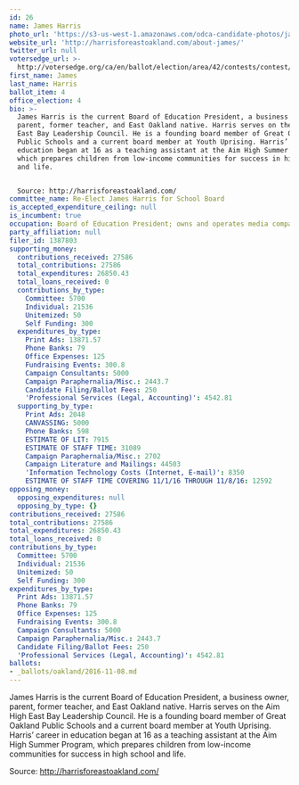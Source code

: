 ```yaml
---
id: 26
name: James Harris
photo_url: 'https://s3-us-west-1.amazonaws.com/odca-candidate-photos/james-harris.png'
website_url: 'http://harrisforeastoakland.com/about-james/'
twitter_url: null
votersedge_url: >-
  http://votersedge.org/ca/en/ballot/election/area/42/contests/contest/13219/candidate/130703?&county=Alameda%20County&election_authority_id=1
first_name: James
last_name: Harris
ballot_item: 4
office_election: 4
bio: >-
  James Harris is the current Board of Education President, a business owner,
  parent, former teacher, and East Oakland native. Harris serves on the Aim High
  East Bay Leadership Council. He is a founding board member of Great Oakland
  Public Schools and a current board member at Youth Uprising. Harris’ career in
  education began at 16 as a teaching assistant at the Aim High Summer Program,
  which prepares children from low-income communities for success in high school
  and life. 


  Source: http://harrisforeastoakland.com/
committee_name: Re-Elect James Harris for School Board
is_accepted_expenditure_ceiling: null
is_incumbent: true
occupation: Board of Education President; owns and operates media company in San Francisco
party_affiliation: null
filer_id: 1387803
supporting_money:
  contributions_received: 27586
  total_contributions: 27586
  total_expenditures: 26850.43
  total_loans_received: 0
  contributions_by_type:
    Committee: 5700
    Individual: 21536
    Unitemized: 50
    Self Funding: 300
  expenditures_by_type:
    Print Ads: 13871.57
    Phone Banks: 79
    Office Expenses: 125
    Fundraising Events: 300.8
    Campaign Consultants: 5000
    Campaign Paraphernalia/Misc.: 2443.7
    Candidate Filing/Ballot Fees: 250
    'Professional Services (Legal, Accounting)': 4542.81
  supporting_by_type:
    Print Ads: 2048
    CANVASSING: 5000
    Phone Banks: 598
    ESTIMATE OF LIT: 7915
    ESTIMATE OF STAFF TIME: 31089
    Campaign Paraphernalia/Misc.: 2702
    Campaign Literature and Mailings: 44503
    'Information Technology Costs (Internet, E-mail)': 8350
    ESTIMATE OF STAFF TIME COVERING 11/1/16 THROUGH 11/8/16: 12592
opposing_money:
  opposing_expenditures: null
  opposing_by_type: {}
contributions_received: 27586
total_contributions: 27586
total_expenditures: 26850.43
total_loans_received: 0
contributions_by_type:
  Committee: 5700
  Individual: 21536
  Unitemized: 50
  Self Funding: 300
expenditures_by_type:
  Print Ads: 13871.57
  Phone Banks: 79
  Office Expenses: 125
  Fundraising Events: 300.8
  Campaign Consultants: 5000
  Campaign Paraphernalia/Misc.: 2443.7
  Candidate Filing/Ballot Fees: 250
  'Professional Services (Legal, Accounting)': 4542.81
ballots:
- _ballots/oakland/2016-11-08.md
---
```

James Harris is the current Board of Education President, a business owner, parent, former teacher, and East Oakland native. Harris serves on the Aim High East Bay Leadership Council. He is a founding board member of Great Oakland Public Schools and a current board member at Youth Uprising. Harris’ career in education began at 16 as a teaching assistant at the Aim High Summer Program, which prepares children from low-income communities for success in high school and life. 

Source: http://harrisforeastoakland.com/
